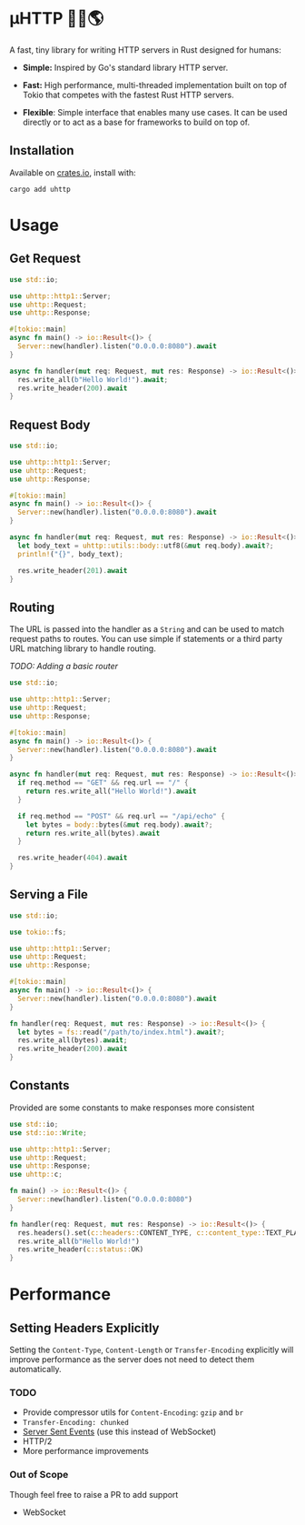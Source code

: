 # µHTTP 🦀🚀🌎

A fast, tiny library for writing HTTP servers in Rust designed for humans:

- **Simple:** Inspired by Go's standard library HTTP server.

- **Fast:** High performance, multi-threaded implementation built on top of Tokio that competes with the fastest Rust HTTP servers.

- **Flexible**: Simple interface that enables many use cases. It can be used directly or to act as a base for frameworks to build on top of.

## Installation

Available on [crates.io](https://crates.io/crates/uhttp), install with:

```shell
cargo add uhttp
```

# Usage

## Get Request

```rust
use std::io;

use uhttp::http1::Server;
use uhttp::Request;
use uhttp::Response;

#[tokio::main]
async fn main() -> io::Result<()> {
  Server::new(handler).listen("0.0.0.0:8080").await
}

async fn handler(mut req: Request, mut res: Response) -> io::Result<()> {
  res.write_all(b"Hello World!").await;
  res.write_header(200).await
}
```

## Request Body

```rust
use std::io;

use uhttp::http1::Server;
use uhttp::Request;
use uhttp::Response;

#[tokio::main]
async fn main() -> io::Result<()> {
  Server::new(handler).listen("0.0.0.0:8080").await
}

async fn handler(mut req: Request, mut res: Response) -> io::Result<()> {
  let body_text = uhttp::utils::body::utf8(&mut req.body).await?;
  println!("{}", body_text);

  res.write_header(201).await
}
```

## Routing

The URL is passed into the handler as a `String` and can be used to match request paths to routes. You can use simple if statements or a third party URL matching library to handle routing.

_TODO: Adding a basic router_

```rust
use std::io;

use uhttp::http1::Server;
use uhttp::Request;
use uhttp::Response;

#[tokio::main]
async fn main() -> io::Result<()> {
  Server::new(handler).listen("0.0.0.0:8080").await
}

async fn handler(mut req: Request, mut res: Response) -> io::Result<()> {
  if req.method == "GET" && req.url == "/" {
    return res.write_all("Hello World!").await
  }

  if req.method == "POST" && req.url == "/api/echo" {
    let bytes = body::bytes(&mut req.body).await?;
    return res.write_all(bytes).await
  }

  res.write_header(404).await
}
```

## Serving a File

```rust
use std::io;

use tokio::fs;

use uhttp::http1::Server;
use uhttp::Request;
use uhttp::Response;

#[tokio::main]
async fn main() -> io::Result<()> {
  Server::new(handler).listen("0.0.0.0:8080").await
}

fn handler(req: Request, mut res: Response) -> io::Result<()> {
  let bytes = fs::read("/path/to/index.html").await?;
  res.write_all(bytes).await;
  res.write_header(200).await
}
```

## Constants

Provided are some constants to make responses more consistent

```rust
use std::io;
use std::io::Write;

use uhttp::http1::Server;
use uhttp::Request;
use uhttp::Response;
use uhttp::c;

fn main() -> io::Result<()> {
  Server::new(handler).listen("0.0.0.0:8080")
}

fn handler(req: Request, mut res: Response) -> io::Result<()> {
  res.headers().set(c::headers::CONTENT_TYPE, c::content_type::TEXT_PLAIN);
  res.write_all(b"Hello World!")
  res.write_header(c::status::OK)
}
```

# Performance

## Setting Headers Explicitly

Setting the `Content-Type`, `Content-Length` or `Transfer-Encoding` explicitly will improve performance as the server does not need to detect them automatically.

### TODO

- Provide compressor utils for `Content-Encoding`: `gzip` and `br`
- `Transfer-Encoding: chunked`
- [Server Sent Events](https://developer.mozilla.org/en-US/docs/Web/API/Server-sent_events/Using_server-sent_events) (use this instead of WebSocket)
- HTTP/2
- More performance improvements

### Out of Scope

Though feel free to raise a PR to add support

- WebSocket
